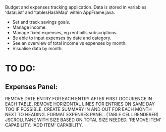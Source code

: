 Budget and expenses tracking application.
Data is stored in variables 'dataList' and 'tablesHashMap' within AppFrame.java.

- Set and track savings goals.
- Manage income.
- Manage fixed expenses, eg rent bills subscriptions.
- Be able to input expenses by date and category.
- See an overview of total income vs expenses by month.
- Visualise data by month.

# TO DO:

## Expenses Panel:
REMOVE DATE ENTRY FOR EACH ENTRY AFTER FIRST OCCURENCE IN EACH TABLE.
REMOVE HORIZONTAL LINES FOR ENTRIES ON SAME DAY TOO IF POSSIBLE.
CREATE SUMMARY IN AND OUT FOR EACH MONTH NEXT TO HEADING.
FORMAT EXPENSES PANEL. (TABLE CELL RENDERER)
JSCROLLPANE WITH SIZE BASED ON TOTAL SIZE NEEDED.
'REMOVE ITEM' CAPABILITY.
'ADD ITEM' CAPABILITY.